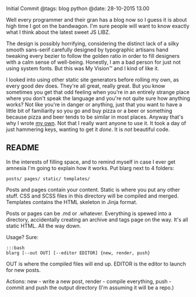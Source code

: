 Initial Commit
@tags: blog python
@date: 28-10-2015 13.00

Well every programmer and their gran has a blog now so I guess it is about high time I got on the bandwagon. I'm sure people will want to know exactly what I think about the latest sweet JS LIBZ.

The design is possibly horrifying, considering the distinct lack of a silky smooth sans-serif carefully designed by typographic artisans hand tweaking every bezier to follow the golden ratio in order to fill designers with a calm sense of well-being. Honestly, I am a bad person for just not using system fonts. But this was My Vision™ and I kind of like it.

I looked into using other static site generators before rolling my own, as every good dev does. They're all great, really great. But you know sometimes you get that odd feeling when you're in an entirely strange place where you don't speak the language and you're not quite sure how anything works? Not like you're in danger or anything, just that you want to have a little bit of familiarity so you go and buy pizza or a beer or something because pizza and beer tends to be similar in most places. Anyway that's why I wrote [my own][blarg]. Not that I really want anyone to use it. It took a day of just hammering keys, wanting to get it _done_. It is _not_ beautiful code.

## README

In the interests of filling space, and to remind myself in case I ever get amnesia I'm going to explain how it works. Put blarg next to 4 folders:

    posts/ pages/ static/ templates/

Posts and pages contain your content. Static is where you put any other stuff. CSS and SCSS files in this directory will be compiled and merged. Templates contains the HTML skeleton in Jinja format.

Posts or pages can be .md or .whatever. Everything is spewed into a directory, accidentally creating an archive and tags page on the way. It's all static HTML. All the way down.

Usage? Sure:

    :::bash
    blarg [--out OUT] [--editor EDITOR] {new, render, push}

OUT is where the compiled files will end up. EDITOR is the editor to launch for new posts.

Actions: new - write a new post, render - compile everything, push - commit and push the output directory (I'm assuming it will be a repo.)

[blarg]: https://github.com/vixus0/blarg "blarg on github"
